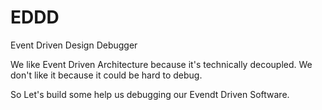 # EDDD
Event Driven Design Debugger

We like Event Driven Architecture because it's technically decoupled.
We don't like it because it could be hard to debug.

So Let's build some help us debugging our Evendt Driven Software.
